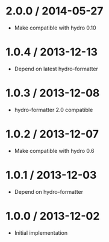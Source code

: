 
2.0.0 / 2014-05-27
==================

 * Make compatible with hydro 0.10

1.0.4 / 2013-12-13
==================

  * Depend on latest hydro-formatter

1.0.3 / 2013-12-08
==================

  * hydro-formatter 2.0 compatible

1.0.2 / 2013-12-07
==================

  * Make compatible with hydro 0.6

1.0.1 / 2013-12-03
==================

  * Depend on hydro-formatter

1.0.0 / 2013-12-02
==================

  * Initial implementation
